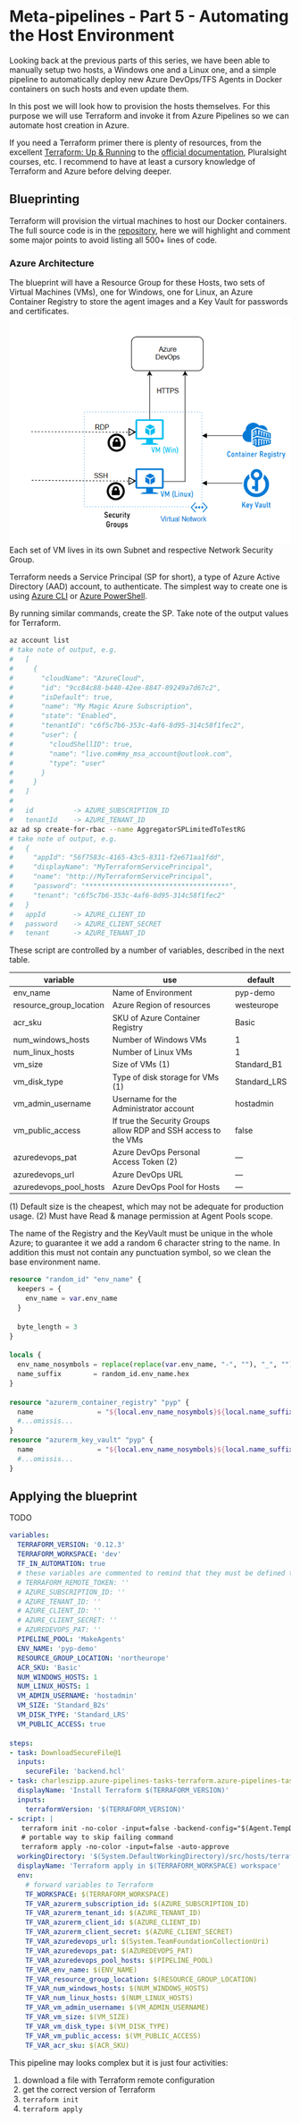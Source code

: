# Meta-pipelines - Part 5 - Automating the Host Environment

Looking back at the previous parts of this series, we have been able to manually setup two hosts, a Windows one and a Linux one, and a simple pipeline to automatically deploy new Azure DevOps/TFS Agents in Docker containers on such hosts and even update them.

In this post we will look how to provision the hosts themselves. For this purpose we will use Terraform and invoke it from Azure Pipelines so we can automate host creation in Azure.

If you need a Terraform primer there is plenty of resources, from the excellent [Terraform: Up & Running](https://www.terraformupandrunning.com/) to the [official documentation](https://www.terraform.io/docs/index.html), Pluralsight courses, etc. I recommend to have at least a cursory knowledge of Terraform and Azure before delving deeper.



## Blueprinting

Terraform will provision the virtual machines to host our Docker containers. The full source code is in the [repository](https://github.com/giuliov/pipeline-your-pipelines), here we will highlight and comment some major points to avoid listing all 500+ lines of code.

### Azure Architecture

The blueprint will have a Resource Group for these Hosts, two sets of Virtual Machines (VMs), one for Windows, one for Linux, an Azure Container Registry to store the agent images and a Key Vault for passwords and certificates.
![Azure architecture](./images/PYP-architecture.png)
Each set of VM lives in its own Subnet and respective Network Security Group.

Terraform needs a Service Principal (SP for short), a type of Azure Active Directory (AAD) account, to authenticate. The simplest way to create one is using [Azure CLI](https://docs.microsoft.com/en-us/cli/azure/create-an-azure-service-principal-azure-cli?view=azure-cli-latest) or [Azure PowerShell](https://docs.microsoft.com/en-us/powershell/azure/create-azure-service-principal-azureps?view=azps-2.4.0).

By running similar commands, create the SP. Take note of the output values for Terraform.

```bash
az account list
# take note of output, e.g.
#   [
#     {
#       "cloudName": "AzureCloud",
#       "id": "9cc84c88-b440-42ee-8847-89249a7d67c2",
#       "isDefault": true,
#       "name": "My Magic Azure Subscription",
#       "state": "Enabled",
#       "tenantId": "c6f5c7b6-353c-4af6-8d95-314c58f1fec2",
#       "user": {
#         "cloudShellID": true,
#         "name": "live.com#my_msa_account@outlook.com",
#         "type": "user"
#       }
#     }
#   ]
# 
#   id          -> AZURE_SUBSCRIPTION_ID
#   tenantId    -> AZURE_TENANT_ID
az ad sp create-for-rbac --name AggregatorSPLimitedToTestRG
# take note of output, e.g.
#   {
#     "appId": "56f7583c-4165-43c5-8311-f2e671aa1fdd",
#     "displayName": "MyTerraformServicePrincipal",
#     "name": "http://MyTerraformServicePrincipal",
#     "password": "************************************",
#     "tenant": "c6f5c7b6-353c-4af6-8d95-314c58f1fec2"
#   }
#   appId       -> AZURE_CLIENT_ID
#   password    -> AZURE_CLIENT_SECRET
#   tenant      -> AZURE_TENANT_ID
```

These script are controlled by a number of variables, described in the next table.

variable | use | default
---------|-----|-----------------
env_name | Name of Environment | pyp-demo
resource_group_location | Azure Region of resources | westeurope
acr_sku | SKU of Azure Container Registry | Basic
num_windows_hosts | Number of Windows VMs | 1
num_linux_hosts | Number of Linux VMs | 1
vm_size | Size of VMs (1) | Standard_B1
vm_disk_type | Type of disk storage for VMs (1) | Standard_LRS
vm_admin_username | Username for the Administrator account | hostadmin
vm_public_access | If true the Security Groups allow RDP and SSH access to the VMs | false
azuredevops_pat | Azure DevOps Personal Access Token (2) | —
azuredevops_url | Azure DevOps URL | —
azuredevops_pool_hosts | Azure DevOps Pool for Hosts | —

(1) Default size is the cheapest, which may not be adequate for production usage.
(2) Must have Read & manage permission at Agent Pools scope.

The name of the Registry and the KeyVault must be unique in the whole Azure; to guarantee it we add a random 6 character string to the name. In addition this must not contain any punctuation symbol, so we clean the base environment name.

```terraform
resource "random_id" "env_name" {
  keepers = {
    env_name = var.env_name
  }

  byte_length = 3
}

locals {
  env_name_nosymbols = replace(replace(var.env_name, "-", ""), "_", "")
  name_suffix        = random_id.env_name.hex
}

resource "azurerm_container_registry" "pyp" {
  name                = "${local.env_name_nosymbols}${local.name_suffix}"
  #...omissis...
}
resource "azurerm_key_vault" "pyp" {
  name                = "${local.env_name_nosymbols}${local.name_suffix}"
  #...omissis...
}
```

## Applying the blueprint
TODO 

```yaml
variables:
  TERRAFORM_VERSION: '0.12.3'
  TERRAFORM_WORKSPACE: 'dev'
  TF_IN_AUTOMATION: true
  # these variables are commented to remind that they must be defined through the web interface and marked secure
  # TERRAFORM_REMOTE_TOKEN: ''
  # AZURE_SUBSCRIPTION_ID: ''
  # AZURE_TENANT_ID: ''
  # AZURE_CLIENT_ID: ''
  # AZURE_CLIENT_SECRET: ''
  # AZUREDEVOPS_PAT: ''
  PIPELINE_POOL: 'MakeAgents'
  ENV_NAME: 'pyp-demo'
  RESOURCE_GROUP_LOCATION: 'northeurope'
  ACR_SKU: 'Basic'
  NUM_WINDOWS_HOSTS: 1
  NUM_LINUX_HOSTS: 1
  VM_ADMIN_USERNAME: 'hostadmin'
  VM_SIZE: 'Standard_B2s'
  VM_DISK_TYPE: 'Standard_LRS'
  VM_PUBLIC_ACCESS: true

steps:
- task: DownloadSecureFile@1
  inputs:
    secureFile: 'backend.hcl'
- task: charleszipp.azure-pipelines-tasks-terraform.azure-pipelines-tasks-terraform-installer.TerraformInstaller@0
  displayName: 'Install Terraform $(TERRAFORM_VERSION)'
  inputs:
    terraformVersion: '$(TERRAFORM_VERSION)'
- script: |
   terraform init -no-color -input=false -backend-config="$(Agent.TempDirectory)/backend.hcl"
   # portable way to skip failing command
   terraform apply -no-color -input=false -auto-approve
  workingDirectory: '$(System.DefaultWorkingDirectory)/src/hosts/terraform'
  displayName: 'Terraform apply in $(TERRAFORM_WORKSPACE) workspace'
  env:
    # forward variables to Terraform
    TF_WORKSPACE: $(TERRAFORM_WORKSPACE)
    TF_VAR_azurerm_subscription_id: $(AZURE_SUBSCRIPTION_ID)
    TF_VAR_azurerm_tenant_id: $(AZURE_TENANT_ID)
    TF_VAR_azurerm_client_id: $(AZURE_CLIENT_ID)
    TF_VAR_azurerm_client_secret: $(AZURE_CLIENT_SECRET)
    TF_VAR_azuredevops_url: $(System.TeamFoundationCollectionUri)
    TF_VAR_azuredevops_pat: $(AZUREDEVOPS_PAT)
    TF_VAR_azuredevops_pool_hosts: $(PIPELINE_POOL)
    TF_VAR_env_name: $(ENV_NAME)
    TF_VAR_resource_group_location: $(RESOURCE_GROUP_LOCATION)
    TF_VAR_num_windows_hosts: $(NUM_WINDOWS_HOSTS)
    TF_VAR_num_linux_hosts: $(NUM_LINUX_HOSTS)
    TF_VAR_vm_admin_username: $(VM_ADMIN_USERNAME)
    TF_VAR_vm_size: $(VM_SIZE)
    TF_VAR_vm_disk_type: $(VM_DISK_TYPE)
    TF_VAR_vm_public_access: $(VM_PUBLIC_ACCESS)
    TF_VAR_acr_sku: $(ACR_SKU)
```

This pipeline may looks complex but it is just four activities:
1. download a file with Terraform remote configuration
2. get the correct version of Terraform
3. `terraform init`
4. `terraform apply`